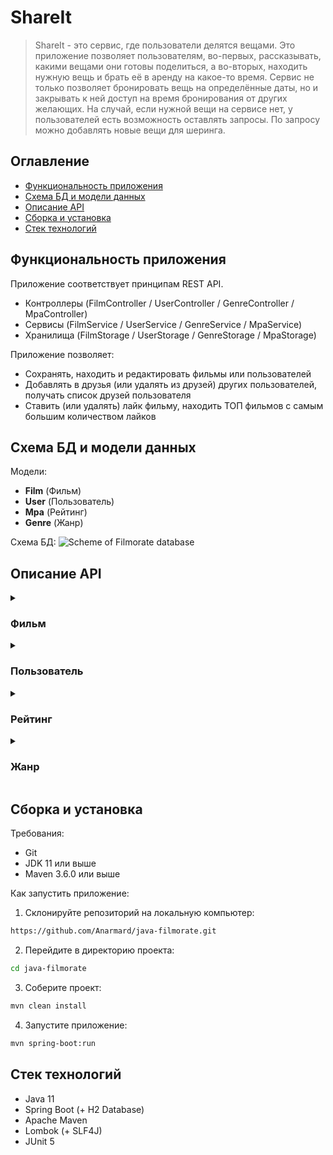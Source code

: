 # ShareIt

> ShareIt - это сервис, где пользователи делятся вещами. Это приложение позволяет пользователям, во-первых, рассказывать, какими вещами они готовы поделиться, а во-вторых, находить нужную вещь и брать её в аренду на какое-то время. 
> Сервис не только позволяет бронировать вещь на определённые даты, но и закрывать к ней доступ на время бронирования от других желающих.
> На случай, если нужной вещи на сервисе нет, у пользователей есть возможность оставлять запросы. По запросу можно добавлять новые вещи для шеринга. 

## Оглавление
- [Функциональность приложения](#функциональность-приложения)
- [Схема БД и модели данных](#схема-бд-и-модели-данных)
- [Описание API](#описание-api)
- [Сборка и установка](#сборка-и-установка)
- [Стек технологий](#стек-технологий)

## Функциональность приложения
Приложение соответствует принципам REST API.
- Контроллеры (FilmController / UserController / GenreController / MpaController)
- Сервисы (FilmService / UserService / GenreService / MpaService)
- Хранилища (FilmStorage / UserStorage / GenreStorage / MpaStorage)

Приложение позволяет:
- Сохранять, находить и редактировать фильмы или пользователей
- Добавлять в друзья (или удалять из друзей) других пользователей, получать список друзей пользователя
- Ставить (или удалять) лайк фильму, находить ТОП фильмов с самым большим количеством лайков

## Схема БД и модели данных
Модели:
- **Film** (Фильм)
- **User** (Пользователь)
- **Mpa** (Рейтинг)
- **Genre** (Жанр)

Схема БД:
![Scheme of Filmorate database](/FILMORATE_diagram.png)

## Описание API
<details>
  <summary><h3>Фильм</h3></summary>
  
- **GET** /films - получение списка всех фильмов
- **GET** /films/{filmId} - получение фильма по ID
- **POST** /films - добавление фильма
- **PUT** /films - обновление данных о фильме
- **PUT** /films/{id}/like/{userId} - пользователь ставит лайк фильму
- **DELETE** /films/{id}/like/{userId} - пользователь удаляет лайк
- **GET** /films/popular?count={count} - возвращает список из первых N фильмов по количеству лайков
</details>
<details> 
 <summary><h3>Пользователь</h3></summary>
  
- **GET** /users - получение списка всех пользователей
- **GET** /users/{userId} - получение пользователя по ID
- **POST** /users - создание пользователя
- **PUT** /users - обновление данных о пользователе
- **PUT** /users/{userId}/friends/{friendId} - добавление в друзья
- **DELETE** /users/{userId}/friends/{friendId} - удаление из друзей
- **GET** /users/{userId}/friends - получение списка пользователей, являющихся его друзьями
- **GET** /users/{userId}/friends/common/{otherId} - получение списка друзей, общих с другим пользователем
</details>
<details> 
  <summary><h3>Рейтинг</h3></summary>

- **GET** /mpa - получение списка всех рейтингов
- **GET** /mpa/{id} - получение рейтинга по ID
</details>
<details>
  <summary><h3>Жанр</h3></summary>

- **GET** /genres - получение списка всех жанров
- **GET** /genres/{id} - получение жанра по ID
</details>

## Сборка и установка
Требования:
- Git
- JDK 11 или выше
- Maven 3.6.0 или выше

Как запустить приложение:
1. Склонируйте репозиторий на локальную компьютер:
```bash
https://github.com/Anarmard/java-filmorate.git
```
2. Перейдите в директорию проекта:
```bash
cd java-filmorate
```
3. Соберите проект:
```bash
mvn clean install
```
4. Запустите приложение:
```bash
mvn spring-boot:run
```

## Стек технологий
- Java 11
- Spring Boot (+ H2 Database)
- Apache Maven
- Lombok (+ SLF4J)
- JUnit 5
